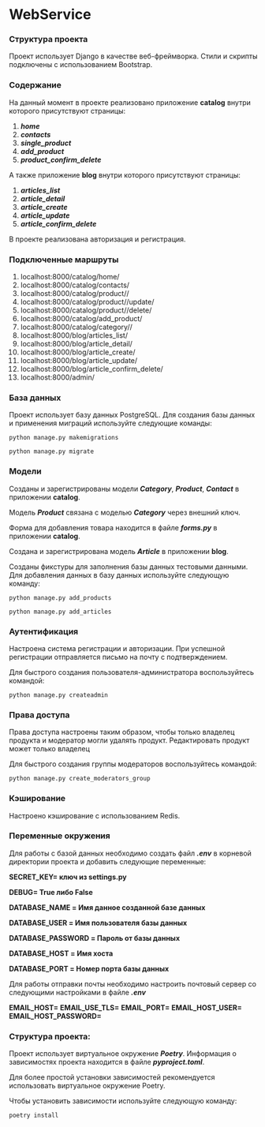 # WebService

### Структура проекта

Проект использует Django в качестве веб-фреймворка. Стили и скрипты подключены с использованием Bootstrap.

### Содержание

На данный момент в проекте реализовано приложение **catalog** внутри которого присутствуют страницы:

1. ***home***
2. ***contacts***
3. ***single_product***
4. ***add_product***
5. ***product_confirm_delete***

А также приложение **blog** внутри которого присутствуют страницы:

1. ***articles_list***
2. ***article_detail***
3. ***article_create***
4. ***article_update***
5. ***article_confirm_delete***

В проекте реализована авторизация и регистрация.

### Подключенные маршруты

1. localhost:8000/catalog/home/
2. localhost:8000/catalog/contacts/
3. localhost:8000/catalog/product/<pk>/
4. localhost:8000/catalog/product/<pk>/update/
5. localhost:8000/catalog/product/<pk>/delete/
6. localhost:8000/catalog/add_product/
7. localhost:8000/catalog/category/<pk>/
8. localhost:8000/blog/articles_list/
9. localhost:8000/blog/article_detail/
10. localhost:8000/blog/article_create/
11. localhost:8000/blog/article_update/
12. localhost:8000/blog/article_confirm_delete/
13. localhost:8000/admin/

### База данных
Проект использует базу данных PostgreSQL. Для создания базы данных и применения миграций используйте следующие команды:
```
python manage.py makemigrations
```
```
python manage.py migrate
```

### Модели
Созданы и зарегистрированы модели ***Category***, ***Product***, ***Contact*** в приложении **catalog**.


Модель ***Product*** связана с моделью ***Category*** через внешний ключ.

Форма для добавления товара находится в файле ***forms.py*** в приложении **catalog**.

Создана и зарегистрирована модель ***Article*** в приложении **blog**.

Созданы фикстуры для заполнения базы данных тестовыми данными. Для добавления данных в базу данных используйте следующую команду:

```
python manage.py add_products
```

```
python manage.py add_articles
```

### Аутентификация

Настроена система регистрации и авторизации. При успешной регистрации отправляется письмо на почту с подтверждением.

Для быстрого создания пользователя-администратора воспользуйтесь командой:

```
python manage.py createadmin
```

### Права доступа

Права доступа настроены таким образом, чтобы только владелец продукта и модератор могли удалять продукт. Редактировать продукт может только владелец

Для быстрого создания группы модераторов воспользуйтесь командой:

```
python manage.py create_moderators_group
```


### Кэширование

Настроено кэширование с использованием Redis.


### Переменные окружения

Для работы с базой данных необходимо создать файл ***.env*** в корневой директории проекта и добавить следующие переменные:

**SECRET_KEY= ключ из settings.py**

**DEBUG= True либо False**

**DATABASE_NAME = Имя данное созданной базе данных**

**DATABASE_USER = Имя пользователя базы данных**

**DATABASE_PASSWORD = Пароль от базы данных**

**DATABASE_HOST = Имя хоста**

**DATABASE_PORT = Номер порта базы данных**

Для работы отправки почты необходимо настроить почтовый сервер со следующими настройками в файле ***.env***

**EMAIL_HOST=**
**EMAIL_USE_TLS=**
**EMAIL_PORT=**
**EMAIL_HOST_USER=**
**EMAIL_HOST_PASSWORD=**

### Структура проекта:

Проект использует виртуальное окружение ***Poetry***. Информация о зависимостях проекта
находится в файле ***pyproject.toml***. 

Для более простой установки зависимостей рекомендуется использовать виртуальное окружение
Poetry. 

Чтобы установить зависимости используйте  следующую команду:

```
poetry install
```